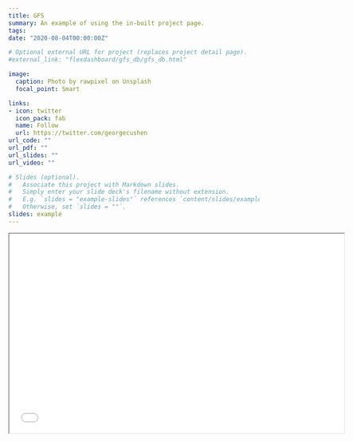 ```yaml
---
title: GFS
summary: An example of using the in-built project page.
tags:
date: "2020-08-04T00:00:00Z"

# Optional external URL for project (replaces project detail page).
#external_link: "flexdashboard/gfs_db/gfs_db.html"

image:
  caption: Photo by rawpixel on Unsplash
  focal_point: Smart

links:
- icon: twitter
  icon_pack: fab
  name: Follow
  url: https://twitter.com/georgecushen
url_code: ""
url_pdf: ""
url_slides: ""
url_video: ""

# Slides (optional).
#   Associate this project with Markdown slides.
#   Simply enter your slide deck's filename without extension.
#   E.g. `slides = "example-slides"` references `content/slides/example-slides.md`.
#   Otherwise, set `slides = ""`.
slides: example
---
```


<iframe src="/flexdashboard/gfs_db/gfs_db.html" width="672" height="400px">